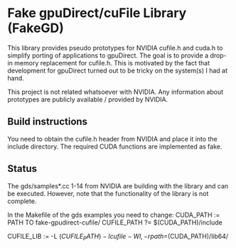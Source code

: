 # Fake gpuDirect/cuFile Library (FakeGD)

This library provides pseudo prototypes for NVIDIA cufile.h and cuda.h to simplify porting of applications to gpuDirect.
The goal is to provide a drop-in memory replacement for cufile.h.
This is motivated by the fact that development for gpuDirect turned out to be tricky on the system(s) I had at hand.

This project is not related whatsoever with NVIDIA.
Any information about prototypes are publicly available / provided by NVIDIA.

## Build instructions

You need to obtain the cufile.h header from NVIDIA and place it into the include directory.
The required CUDA functions are implemented as fake.

## Status

The gds/samples*.cc 1-14 from NVIDIA are building with the library and can be executed.
However, note that the functionality of the library is not complete.

In the Makefile of the gds examples you need to change:
CUDA_PATH := PATH TO fake-gpudirect-cufile/
CUFILE_PATH ?= $(CUDA_PATH)/include

CUFILE_LIB  := -L $(CUFILE_PATH) -lcufile  -Wl,-rpath=$(CUDA_PATH)/lib64/


